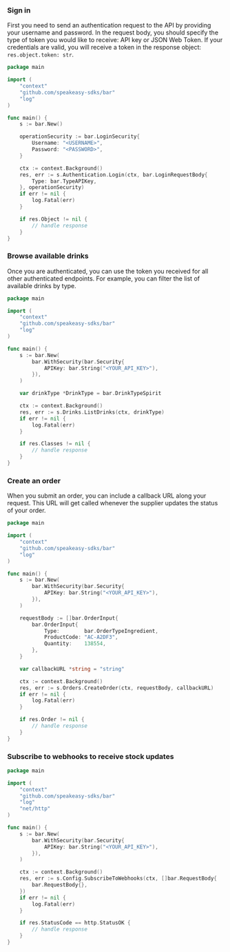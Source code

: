 <!-- Start SDK Example Usage [usage] -->
### Sign in

First you need to send an authentication request to the API by providing your username and password.
In the request body, you should specify the type of token you would like to receive: API key or JSON Web Token.
If your credentials are valid, you will receive a token in the response object: `res.object.token: str`.

```go
package main

import (
	"context"
	"github.com/speakeasy-sdks/bar"
	"log"
)

func main() {
	s := bar.New()

	operationSecurity := bar.LoginSecurity{
		Username: "<USERNAME>",
		Password: "<PASSWORD>",
	}

	ctx := context.Background()
	res, err := s.Authentication.Login(ctx, bar.LoginRequestBody{
		Type: bar.TypeAPIKey,
	}, operationSecurity)
	if err != nil {
		log.Fatal(err)
	}

	if res.Object != nil {
		// handle response
	}
}

```

### Browse available drinks

Once you are authenticated, you can use the token you received for all other authenticated endpoints.
For example, you can filter the list of available drinks by type.

```go
package main

import (
	"context"
	"github.com/speakeasy-sdks/bar"
	"log"
)

func main() {
	s := bar.New(
		bar.WithSecurity(bar.Security{
			APIKey: bar.String("<YOUR_API_KEY>"),
		}),
	)

	var drinkType *DrinkType = bar.DrinkTypeSpirit

	ctx := context.Background()
	res, err := s.Drinks.ListDrinks(ctx, drinkType)
	if err != nil {
		log.Fatal(err)
	}

	if res.Classes != nil {
		// handle response
	}
}

```

### Create an order

When you submit an order, you can include a callback URL along your request.
This URL will get called whenever the supplier updates the status of your order.

```go
package main

import (
	"context"
	"github.com/speakeasy-sdks/bar"
	"log"
)

func main() {
	s := bar.New(
		bar.WithSecurity(bar.Security{
			APIKey: bar.String("<YOUR_API_KEY>"),
		}),
	)

	requestBody := []bar.OrderInput{
		bar.OrderInput{
			Type:        bar.OrderTypeIngredient,
			ProductCode: "AC-A2DF3",
			Quantity:    138554,
		},
	}

	var callbackURL *string = "string"

	ctx := context.Background()
	res, err := s.Orders.CreateOrder(ctx, requestBody, callbackURL)
	if err != nil {
		log.Fatal(err)
	}

	if res.Order != nil {
		// handle response
	}
}

```

### Subscribe to webhooks to receive stock updates

```go
package main

import (
	"context"
	"github.com/speakeasy-sdks/bar"
	"log"
	"net/http"
)

func main() {
	s := bar.New(
		bar.WithSecurity(bar.Security{
			APIKey: bar.String("<YOUR_API_KEY>"),
		}),
	)

	ctx := context.Background()
	res, err := s.Config.SubscribeToWebhooks(ctx, []bar.RequestBody{
		bar.RequestBody{},
	})
	if err != nil {
		log.Fatal(err)
	}

	if res.StatusCode == http.StatusOK {
		// handle response
	}
}

```
<!-- End SDK Example Usage [usage] -->